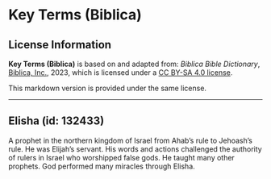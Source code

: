 # Key Terms (Biblica)

## License Information

**Key Terms (Biblica)** is based on and adapted from: _Biblica Bible Dictionary_, [Biblica, Inc.](https://www.biblica.com/), 2023, which is licensed under a [CC BY-SA 4.0 license](https://creativecommons.org/licenses/by-sa/4.0/legalcode.en).

This markdown version is provided under the same license.



--------------------------------

## Elisha (id: 132433)

A prophet in the northern kingdom of Israel from Ahab’s rule to Jehoash’s rule. He was Elijah’s servant. His words and actions challenged the authority of rulers in Israel who worshipped false gods. He taught many other prophets. God performed many miracles through Elisha.


